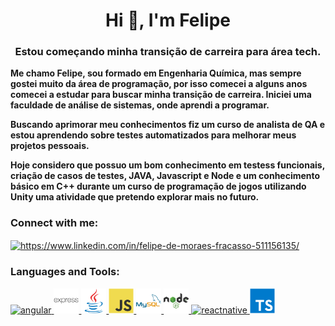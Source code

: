 <h1 align="center">Hi 👋, I'm Felipe</h1>
<h3 align="center">Estou começando minha transição de carreira para área tech.</h3>

**Me chamo Felipe, sou formado em Engenharia Química, mas sempre gostei muito da área de programação, por isso comecei a alguns anos comecei a estudar para buscar minha transição de carreira. Iniciei uma faculdade de análise de sistemas, onde aprendi a programar.**

**Buscando aprimorar meu conhecimentos fiz  um curso de analista de QA e estou aprendendo sobre testes automatizados para melhorar meus projetos pessoais.**

**Hoje considero que possuo um bom conhecimento em testess funcionais, criação de casos de testes, JAVA, Javascript e Node e um conhecimento básico em  C++ durante um curso de programação de jogos utilizando Unity uma atividade que pretendo explorar mais no futuro.**


<h3 align="left">Connect with me:</h3>
<p align="left">
<a href="https://linkedin.com/in/https://www.linkedin.com/in/felipe-de-moraes-fracasso-511156135/" target="blank"><img align="center" src="https://raw.githubusercontent.com/rahuldkjain/github-profile-readme-generator/master/src/images/icons/Social/linked-in-alt.svg" alt="https://www.linkedin.com/in/felipe-de-moraes-fracasso-511156135/" height="30" width="40" /></a>
</p>

<h3 align="left">Languages and Tools:</h3>
<p align="left"> <a href="https://angular.io" target="_blank" rel="noreferrer"> <img src="https://angular.io/assets/images/logos/angular/angular.svg" alt="angular" width="40" height="40"/> </a> <a href="https://expressjs.com" target="_blank" rel="noreferrer"> <img src="https://raw.githubusercontent.com/devicons/devicon/master/icons/express/express-original-wordmark.svg" alt="express" width="40" height="40"/> </a> <a href="https://www.java.com" target="_blank" rel="noreferrer"> <img src="https://raw.githubusercontent.com/devicons/devicon/master/icons/java/java-original.svg" alt="java" width="40" height="40"/> </a> <a href="https://developer.mozilla.org/en-US/docs/Web/JavaScript" target="_blank" rel="noreferrer"> <img src="https://raw.githubusercontent.com/devicons/devicon/master/icons/javascript/javascript-original.svg" alt="javascript" width="40" height="40"/> </a> <a href="https://www.mysql.com/" target="_blank" rel="noreferrer"> <img src="https://raw.githubusercontent.com/devicons/devicon/master/icons/mysql/mysql-original-wordmark.svg" alt="mysql" width="40" height="40"/> </a> <a href="https://nodejs.org" target="_blank" rel="noreferrer"> <img src="https://raw.githubusercontent.com/devicons/devicon/master/icons/nodejs/nodejs-original-wordmark.svg" alt="nodejs" width="40" height="40"/> </a> <a href="https://reactnative.dev/" target="_blank" rel="noreferrer"> <img src="https://reactnative.dev/img/header_logo.svg" alt="reactnative" width="40" height="40"/> </a> <a href="https://www.typescriptlang.org/" target="_blank" rel="noreferrer"> <img src="https://raw.githubusercontent.com/devicons/devicon/master/icons/typescript/typescript-original.svg" alt="typescript" width="40" height="40"/> </a> </p>
